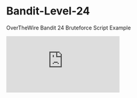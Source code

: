# Bandit-Level-24
OverTheWire Bandit 24 Bruteforce Script Example

![Checkout OverTheWire](https://overthewire.org/wargames/bandit/bandit25.html)

